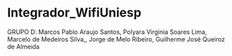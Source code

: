 # Integrador_WifiUniesp
GRUPO D:
Marcos Pablo Araujo Santos,
Polyara Virginia Soares Lima,
Marcelo de Medeiros Silva,,
Jorge de Melo Ribeiro,
Guilherme José Queiroz de Almeida
